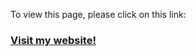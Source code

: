 To view this page, please click on this link:

### <a href="https://sushant822.github.io/" target="_blank">Visit my website!</a>